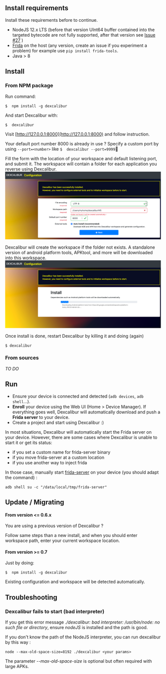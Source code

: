 ## Install requirements

Install these requirements before to continue.

-   NodeJS  12.x LTS (before that version UInt64 buffer contained into the targeted bytecode are not fully supported, after that version see  [Issue #27](https://github.com/FrenchYeti/dexcalibur/issues/27) )
-   [Frida](https://frida.re/) on the host (any version, create an issue if you experiment a problem) for example use `pip install frida-tools`.
-   Java > 8


## Install

### From NPM package

Run command:
```
$  npm install -g dexcalibur
```

And start Dexcalibur with:
```
$  dexcalibur
```
Visit [http://127.0.0.1:8000](http://127.0.0.1:8000) and follow instruction.

Your default port number 8000 is already in use ? Specify a custom port by using `--port=<number>` like `$  dexcalibur --port=9999`


Fill the form with the location of your workspace and default listening port, and submit it. 
The workspace will contain a folder for each application you reverse using Dexcalibur.  
![Install configuration](https://github.com/FrenchYeti/dexcalibur-doc/raw/master/pictures/dxc_installer-step1.png)

Dexcalibur will create the workspace if the folder not exists. A standalone version of android platform tools, APKtool, and more will be downloaded into this workspace.
![Running install](https://github.com/FrenchYeti/dexcalibur-doc/raw/master/pictures/dxc_installer-step2.png)


Once install is done, restart Dexcalibur by killing it and doing (again)
```
$ dexcalibur
``` 

### From sources

*TO DO*


## Run

- Ensure your device is connected and detected (`adb devices`, `adb shell`...).
- **Enroll** your device using the Web UI (Home > Device Manager). If everything goes well, Dexcalibur will automatically download and push a **Frida server** to your device.
- Create a project and start using Dexcalibur :)

In most situations, Dexcalibur will automatically start the Frida server on your device. However, there are some cases where Dexcalibur is unable to start it or get its status:

- if you set a custom name for frida-server binary
- if you move frida-server at a custom location
- if you use another way to inject frida

In those case, manually start [frida-server](https://frida.re/docs/android/) on your device (you should adapt the command) :
```
adb shell su -c "/data/local/tmp/frida-server"
```

## Update / Migrating

#### From version <= 0.6.x

You are using a previous version of Dexcalibur ? 

Follow same steps than a new install, and when you should enter workspace path, enter your current workspace location. 


#### From version >= 0.7

Just by doing:
```
$  npm install -g dexcalibur
``` 

Existing configuration and workspace will be detected automatically. 


## Troubleshooting

### Dexcalibur fails to start (bad interpreter)

If you get this error message *./dexcalibur: bad interpreter: /usr/bin/node: no such file or directory*, ensure *nodeJS* is installed and the path is good.

If you don't know the path of the NodeJS interpreter, you can run dexcalibur by this way :
```
node --max-old-space-size=8192 ./dexcalibur <your params>
```
The parameter *--max-old-space-size* is optional but often required with large APKs.
